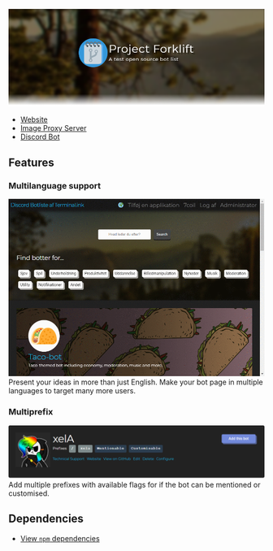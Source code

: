 ![Project Forklift](.github/fancypants.png)

- [Website](website)
- [Image Proxy Server](proxy)
- [Discord Bot](bot)

## Features
### Multilanguage support
![i18n](.github/multilanguage/result.gif)
Present your ideas in more than just English.
Make your bot page in multiple languages to target many more users.

### Multiprefix
![prefix](.github/prefix.png)
Add multiple prefixes with available flags for if the bot can be mentioned or customised.

## Dependencies
- [View `npm` dependencies](https://github.com/Terminal/ls.terminal.ink/network/dependencies)
